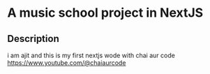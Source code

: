 # A music school project in NextJS

## Description
i am ajit and this is my first nextjs wode with chai aur code https://www.youtube.com/@chaiaurcode
